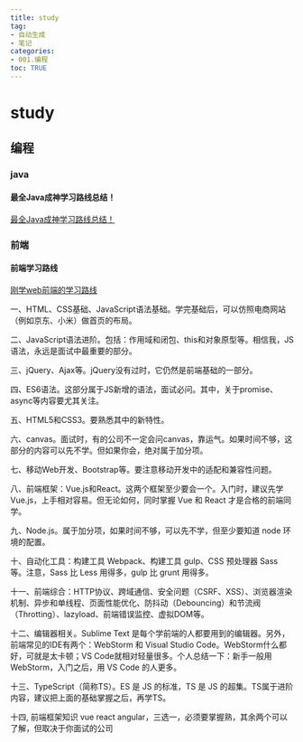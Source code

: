 ```yaml
---
title: study
tag: 
- 自动生成
- 笔记
categories:
- 001.编程
toc: TRUE
---
```

<h1 id="study">study</h1>
<h2 id="编程">编程</h2>
<h3 id="java">java</h3>
<h4 id="最全java成神学习路线总结">最全Java成神学习路线总结！</h4>
<p><a href="https://cloud.tencent.com/developer/article/1442714">最全Java成神学习路线总结！</a></p>
<h3 id="前端">前端</h3>
<h4 id="前端学习路线">前端学习路线</h4>
<p><a href="http://www.fly63.com/article/detial/4236">刚学web前端的学习路线</a></p>
<p>一、HTML、CSS基础、JavaScript语法基础。学完基础后，可以仿照电商网站（例如京东、小米）做首页的布局。</p>
<p>二、JavaScript语法进阶。包括：作用域和闭包、this和对象原型等。相信我，JS语法，永远是面试中最重要的部分。</p>
<p>三、jQuery、Ajax等。jQuery没有过时，它仍然是前端基础的一部分。</p>
<p>四、ES6语法。这部分属于JS新增的语法，面试必问。其中，关于promise、async等内容要尤其关注。</p>
<p>五、HTML5和CSS3。要熟悉其中的新特性。</p>
<p>六、canvas。面试时，有的公司不一定会问canvas，靠运气。如果时间不够，这部分的内容可以先不学。但如果你会，绝对属于加分项。</p>
<p>七、移动Web开发、Bootstrap等。要注意移动开发中的适配和兼容性问题。</p>
<p>八、前端框架：Vue.js和React。这两个框架至少要会一个。入门时，建议先学Vue.js，上手相对容易。但无论如何，同时掌握 Vue 和 React 才是合格的前端同学。</p>
<p>九、Node.js。属于加分项，如果时间不够，可以先不学，但至少要知道 node 环境的配置。</p>
<p>十、自动化工具：构建工具 Webpack、构建工具 gulp、CSS 预处理器 Sass 等。注意，Sass 比 Less 用得多，gulp 比 grunt 用得多。</p>
<p>十一、前端综合：HTTP协议、跨域通信、安全问题（CSRF、XSS）、浏览器渲染机制、异步和单线程、页面性能优化、防抖动（Debouncing）和节流阀（Throtting）、lazyload、前端错误监控、虚拟DOM等。</p>
<p>十二、编辑器相关。Sublime Text 是每个学前端的人都要用到的编辑器。另外，前端常见的IDE有两个：WebStorm 和 Visual Studio Code。WebStorm什么都好，可就是太卡顿；VS Code就相对轻量很多。个人总结一下：新手一般用 WebStorm，入门之后，用 VS Code 的人更多。</p>
<p>十三、TypeScript（简称TS）。ES 是 JS 的标准，TS 是 JS 的超集。TS属于进阶内容，建议把上面的基础掌握之后，再学TS。</p>
<p>十四, 前端框架知识 vue react angular，三选一，必须要掌握熟，其余两个可以了解，但取决于你面试的公司</p>
